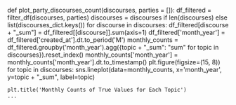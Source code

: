 
def plot_party_discourses_count(discourses, parties = []):
    df_filtered = filter_df(discourses, parties)
    discourses = discourses if len(discourses) else list(discourses_dict.keys())
    for discourse in discourses:
        df_filtered[discourse + "_sum"] = df_filtered[[discourse]].sum(axis=1)
    df_filtered['month_year'] = df_filtered['created_at'].dt.to_period('M')
    monthly_counts = df_filtered.groupby('month_year').agg({topic + "_sum": "sum" for topic in discourses}).reset_index()
    monthly_counts['month_year'] = monthly_counts['month_year'].dt.to_timestamp()
    plt.figure(figsize=(15, 8))
    for topic in discourses:
        sns.lineplot(data=monthly_counts, x='month_year', y=topic + "_sum", label=topic)

    plt.title('Monthly Counts of True Values for Each Topic')
    ...